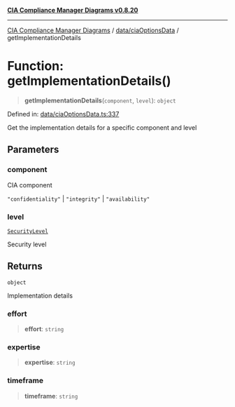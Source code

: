 [**CIA Compliance Manager Diagrams v0.8.20**](../../../README.md)

***

[CIA Compliance Manager Diagrams](../../../modules.md) / [data/ciaOptionsData](../README.md) / getImplementationDetails

# Function: getImplementationDetails()

> **getImplementationDetails**(`component`, `level`): `object`

Defined in: [data/ciaOptionsData.ts:337](https://github.com/Hack23/cia-compliance-manager/blob/9180e2700dca841f6711d7243c036db4de73db57/src/data/ciaOptionsData.ts#L337)

Get the implementation details for a specific component and level

## Parameters

### component

CIA component

`"confidentiality"` | `"integrity"` | `"availability"`

### level

[`SecurityLevel`](../../../types/cia/type-aliases/SecurityLevel.md)

Security level

## Returns

`object`

Implementation details

### effort

> **effort**: `string`

### expertise

> **expertise**: `string`

### timeframe

> **timeframe**: `string`
